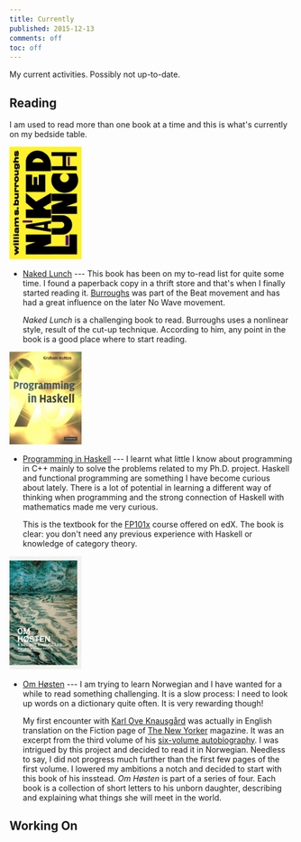 ```yaml
---
title: Currently
published: 2015-12-13
comments: off
toc: off
---
```


My current activities. Possibly not up-to-date.

## Reading

I am used to read more than one book at a time
and this is what's currently on my bedside table.

<img src="/images/books/nakedlunch.jpg" class="right" width="128">

* [Naked Lunch](http://amzn.com/0802132952) --- This book has been on my to-read list
  for quite some time. I found a paperback copy in a thrift store and that's when
  I finally started reading it. [Burroughs] was part of the Beat movement and has had
  a great influence on the later No Wave movement.

    *Naked Lunch* is a challenging book to read. Burroughs uses a nonlinear
    style, result of the cut-up technique. According to him, any point in the
    book is a good place where to start reading.

[Burroughs]: https://en.wikipedia.org/wiki/William_S._Burroughs

<img src="/images/books/hutton.jpg" class="right" width="128">

* [Programming in Haskell](http://amzn.com/0521692695) --- I learnt what little
  I know about programming in C++ mainly to solve the problems related to my
  Ph.D. project. Haskell and functional programming are something I have become
  curious about lately. There is a lot of potential in learning a different
  way of thinking when programming and the strong connection of Haskell with
  mathematics made me very curious.

    This is the textbook for the [FP101x] course offered on edX.
    The book is clear: you don't need any previous experience with Haskell
    or knowledge of category theory.

[FP101x]: http://bit.ly/1N321WD

<img src="/images/books/omhosten.jpg" class="right" width="128">

* [Om Høsten](http://bit.ly/1P1DAYb) --- I am trying to learn Norwegian and I
  have wanted for a while to read something challenging. It is a slow process:
  I need to look up words on a dictionary quite often. It is very rewarding though!

    My first encounter with [Karl Ove Knausgård] was actually in English
    translation on the Fiction page of [The New Yorker] magazine. It was an
    excerpt from the third volume of his [six-volume autobiography]. I was
    intrigued by this project and decided to read it in Norwegian. Needless to
    say, I did not progress much further than the first few pages of the first
    volume. I lowered my ambitions a notch and decided to start with this book of his insstead.
    *Om Høsten* is part of a series of four. Each book is a collection of
    short letters to his unborn daughter, describing and explaining what things she
    will meet in the world.

[Karl Ove Knausgård]: https://en.wikipedia.org/wiki/Karl_Ove_Knausg%C3%A5rd
[The New Yorker]: http://www.newyorker.com/magazine/2014/02/17/come-together-3
[six-volume autobiography]: https://en.wikipedia.org/wiki/My_Struggle_(Knausg%C3%A5rd_novels)

## Working On

